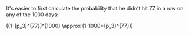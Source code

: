 It's easier to first calculate the probability that he didn't hit 77 in a row on any of the 1000 days:

\((1-{p_3}^{77})^{1000} \approx (1-1000*{p_3}^{77})\)